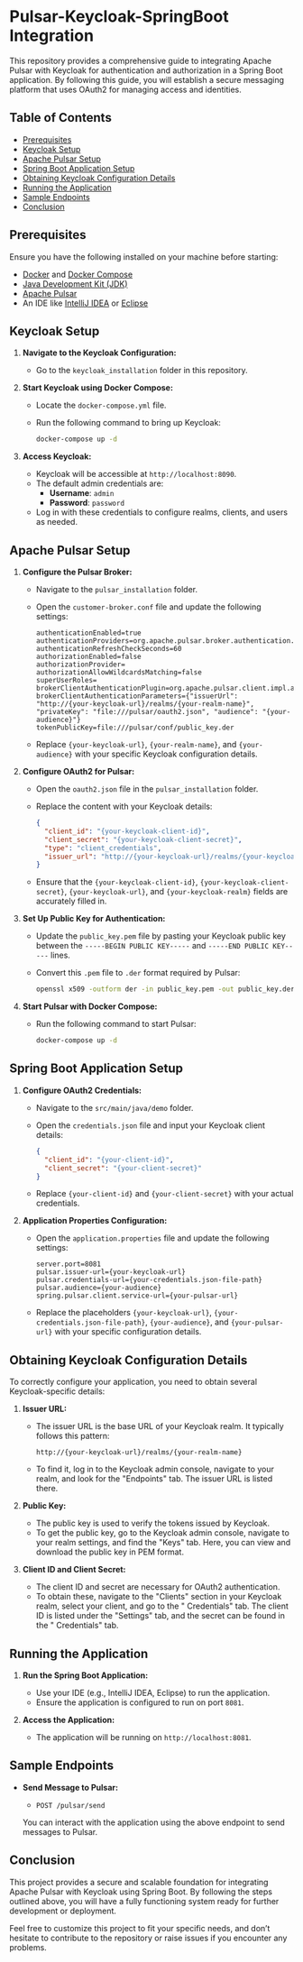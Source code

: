 # Pulsar-Keycloak-SpringBoot Integration

This repository provides a comprehensive guide to integrating Apache Pulsar with Keycloak for authentication and
authorization in a Spring Boot application. By following this guide, you will establish a secure messaging platform that
uses OAuth2 for managing access and identities.

## Table of Contents

- [Prerequisites](#prerequisites)
- [Keycloak Setup](#keycloak-setup)
- [Apache Pulsar Setup](#apache-pulsar-setup)
- [Spring Boot Application Setup](#spring-boot-application-setup)
- [Obtaining Keycloak Configuration Details](#obtaining-keycloak-configuration-details)
- [Running the Application](#running-the-application)
- [Sample Endpoints](#sample-endpoints)
- [Conclusion](#conclusion)

## Prerequisites

Ensure you have the following installed on your machine before starting:

- [Docker](https://www.docker.com/get-started) and [Docker Compose](https://docs.docker.com/compose/install/)
- [Java Development Kit (JDK)](https://www.oracle.com/java/technologies/javase-jdk11-downloads.html)
- [Apache Pulsar](https://pulsar.apache.org/)
- An IDE like [IntelliJ IDEA](https://www.jetbrains.com/idea/) or [Eclipse](https://www.eclipse.org/ide/)

## Keycloak Setup

1. **Navigate to the Keycloak Configuration:**
    - Go to the `keycloak_installation` folder in this repository.

2. **Start Keycloak using Docker Compose:**
    - Locate the `docker-compose.yml` file.
    - Run the following command to bring up Keycloak:

      ```bash
      docker-compose up -d
      ```

3. **Access Keycloak:**
    - Keycloak will be accessible at `http://localhost:8090`.
    - The default admin credentials are:
        - **Username**: `admin`
        - **Password**: `password`
    - Log in with these credentials to configure realms, clients, and users as needed.

## Apache Pulsar Setup

1. **Configure the Pulsar Broker:**
    - Navigate to the `pulsar_installation` folder.
    - Open the `customer-broker.conf` file and update the following settings:

      ```properties
      authenticationEnabled=true
      authenticationProviders=org.apache.pulsar.broker.authentication.AuthenticationProviderToken
      authenticationRefreshCheckSeconds=60
      authorizationEnabled=false
      authorizationProvider=
      authorizationAllowWildcardsMatching=false
      superUserRoles=
      brokerClientAuthenticationPlugin=org.apache.pulsar.client.impl.auth.oauth2.AuthenticationOAuth2
      brokerClientAuthenticationParameters={"issuerUrl": "http://{your-keycloak-url}/realms/{your-realm-name}", "privateKey": "file:///pulsar/oauth2.json", "audience": "{your-audience}"}
      tokenPublicKey=file:///pulsar/conf/public_key.der
      ```

    - Replace `{your-keycloak-url}`, `{your-realm-name}`, and `{your-audience}` with your specific Keycloak
      configuration details.

2. **Configure OAuth2 for Pulsar:**
    - Open the `oauth2.json` file in the `pulsar_installation` folder.
    - Replace the content with your Keycloak details:

      ```json
      {
        "client_id": "{your-keycloak-client-id}",
        "client_secret": "{your-keycloak-client-secret}",
        "type": "client_credentials",
        "issuer_url": "http://{your-keycloak-url}/realms/{your-keycloak-realm}"
      }
      ```

    - Ensure that the `{your-keycloak-client-id}`, `{your-keycloak-client-secret}`, `{your-keycloak-url}`, and
      `{your-keycloak-realm}` fields are accurately filled in.

3. **Set Up Public Key for Authentication:**
    - Update the `public_key.pem` file by pasting your Keycloak public key between the `-----BEGIN PUBLIC KEY-----` and
      `-----END PUBLIC KEY-----` lines.
    - Convert this `.pem` file to `.der` format required by Pulsar:

      ```bash
      openssl x509 -outform der -in public_key.pem -out public_key.der
      ```

4. **Start Pulsar with Docker Compose:**
    - Run the following command to start Pulsar:

      ```bash
      docker-compose up -d
      ```

## Spring Boot Application Setup

1. **Configure OAuth2 Credentials:**
    - Navigate to the `src/main/java/demo` folder.
    - Open the `credentials.json` file and input your Keycloak client details:

      ```json
      {
        "client_id": "{your-client-id}",
        "client_secret": "{your-client-secret}"
      }
      ```

    - Replace `{your-client-id}` and `{your-client-secret}` with your actual credentials.

2. **Application Properties Configuration:**
    - Open the `application.properties` file and update the following settings:

      ```properties
      server.port=8081
      pulsar.issuer-url={your-keycloak-url}
      pulsar.credentials-url={your-credentials.json-file-path}
      pulsar.audience={your-audience}
      spring.pulsar.client.service-url={your-pulsar-url}
      ```

    - Replace the placeholders `{your-keycloak-url}`, `{your-credentials.json-file-path}`, `{your-audience}`, and
      `{your-pulsar-url}` with your specific configuration details.

## Obtaining Keycloak Configuration Details

To correctly configure your application, you need to obtain several Keycloak-specific details:

1. **Issuer URL:**
    - The issuer URL is the base URL of your Keycloak realm. It typically follows this pattern:
      ```
      http://{your-keycloak-url}/realms/{your-realm-name}
      ```
    - To find it, log in to the Keycloak admin console, navigate to your realm, and look for the "Endpoints" tab. The
      issuer URL is listed there.

2. **Public Key:**
    - The public key is used to verify the tokens issued by Keycloak.
    - To get the public key, go to the Keycloak admin console, navigate to your realm settings, and find the "Keys" tab.
      Here, you can view and download the public key in PEM format.

3. **Client ID and Client Secret:**
    - The client ID and secret are necessary for OAuth2 authentication.
    - To obtain these, navigate to the "Clients" section in your Keycloak realm, select your client, and go to the "
      Credentials" tab. The client ID is listed under the "Settings" tab, and the secret can be found in the "
      Credentials" tab.

## Running the Application

1. **Run the Spring Boot Application:**
    - Use your IDE (e.g., IntelliJ IDEA, Eclipse) to run the application.
    - Ensure the application is configured to run on port `8081`.

2. **Access the Application:**
    - The application will be running on `http://localhost:8081`.

## Sample Endpoints

- **Send Message to Pulsar:**
    - `POST /pulsar/send`

  You can interact with the application using the above endpoint to send messages to Pulsar.

## Conclusion

This project provides a secure and scalable foundation for integrating Apache Pulsar with Keycloak using Spring Boot. By
following the steps outlined above, you will have a fully functioning system ready for further development or
deployment.

Feel free to customize this project to fit your specific needs, and don’t hesitate to contribute to the repository or
raise issues if you encounter any problems.
